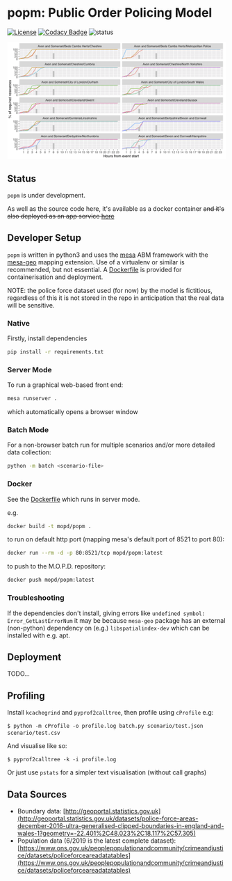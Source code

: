 # popm: Public Order Policing Model

[![License](https://img.shields.io/github/license/mashape/apistatus.svg)](https://opensource.org/licenses/MIT)
[![Codacy Badge](https://app.codacy.com/project/badge/Grade/220e164b605d4dd98771a5ab7e9281d1)](https://www.codacy.com?utm_source=github.com&amp;utm_medium=referral&amp;utm_content=M-O-P-D/popm&amp;utm_campaign=Badge_Grade)
![status](https://img.shields.io/badge/dev%20status-work%20in%20progress-red)

![screenshot](./doc/screenshot2.png)

## Status

`popm` is under development.

As well as the source code here, it's available as a docker container ~~and it's also deployed as an app service [here](https://popm.azurewebsites.net)~~

## Developer Setup

`popm` is written in python3 and uses the [mesa](https://mesa.readthedocs.io/en/master/) ABM framework with the [mesa-geo](https://github.com/Corvince/mesa-geo) mapping extension. Use of a virtualenv or similar is recommended, but not essential. A [Dockerfile](./Dockerfile) is provided for containerisation and deployment.

NOTE: the police force dataset used (for now) by the model is fictitious, regardless of this it is not stored in the repo in anticipation that the real data will be sensitive.

### Native

Firstly, install dependencies

```bash
pip install -r requirements.txt
```

### Server Mode

To run a graphical web-based front end:
```bash
mesa runserver .
```
which automatically opens a browser window

### Batch Mode

For a non-browser batch run for multiple scenarios and/or more detailed data collection:

```bash
python -m batch <scenario-file>
```

### Docker

See the [Dockerfile](./Dockerfile) which runs in server mode.

e.g.

```bash
docker build -t mopd/popm .
```

to run on default http port (mapping mesa's default port of 8521 to port 80):

```bash
docker run --rm -d -p 80:8521/tcp mopd/popm:latest
```

to push to the M.O.P.D. repository:

```bash
docker push mopd/popm:latest
```

### Troubleshooting

If the dependencies don't install, giving errors like `undefined symbol: Error_GetLastErrorNum` it may be because `mesa-geo` package has an external (non-python) dependency on (e.g.) `libspatialindex-dev` which can be installed with e.g. apt.

## Deployment

TODO...

## Profiling

Install `kcachegrind` and `pyprof2calltree`, then profile using `cProfile` e.g:

```
$ python -m cProfile -o profile.log batch.py scenario/test.json scenario/test.csv
```

And visualise like so:

```
$ pyprof2calltree -k -i profile.log
```

Or just use `pstats` for a simpler text visualisation (without call graphs)

## Data Sources

- Boundary data: [http://geoportal.statistics.gov.uk](http://geoportal.statistics.gov.uk/datasets/police-force-areas-december-2016-ultra-generalised-clipped-boundaries-in-england-and-wales-1?geometry=-22.401%2C48.023%2C18.117%2C57.305)
- Population data (6/2019 is the latest complete dataset): [https://www.ons.gov.uk/peoplepopulationandcommunity/crimeandjustice/datasets/policeforceareadatatables](https://www.ons.gov.uk/peoplepopulationandcommunity/crimeandjustice/datasets/policeforceareadatatables)
